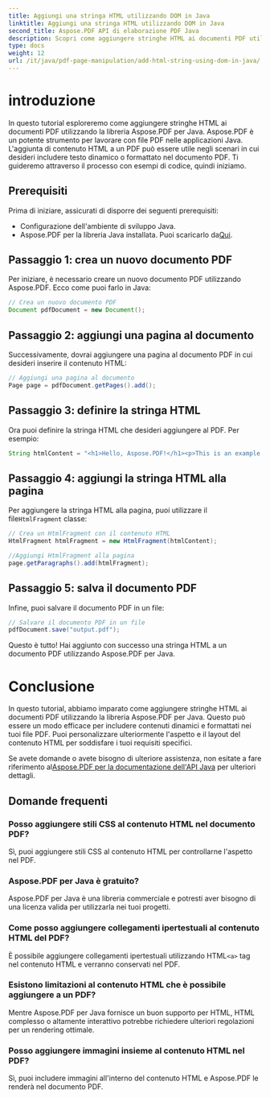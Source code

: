 ```yaml
---
title: Aggiungi una stringa HTML utilizzando DOM in Java
linktitle: Aggiungi una stringa HTML utilizzando DOM in Java
second_title: Aspose.PDF API di elaborazione PDF Java
description: Scopri come aggiungere stringhe HTML ai documenti PDF utilizzando la libreria Aspose.PDF per Java. Questa guida passo passo ti mostrerà il processo con esempi di codice sorgente.
type: docs
weight: 12
url: /it/java/pdf-page-manipulation/add-html-string-using-dom-in-java/
---
```


# introduzione
In questo tutorial esploreremo come aggiungere stringhe HTML ai documenti PDF utilizzando la libreria Aspose.PDF per Java. Aspose.PDF è un potente strumento per lavorare con file PDF nelle applicazioni Java. L'aggiunta di contenuto HTML a un PDF può essere utile negli scenari in cui desideri includere testo dinamico o formattato nel documento PDF. Ti guideremo attraverso il processo con esempi di codice, quindi iniziamo.

## Prerequisiti
Prima di iniziare, assicurati di disporre dei seguenti prerequisiti:
- Configurazione dell'ambiente di sviluppo Java.
-  Aspose.PDF per la libreria Java installata. Puoi scaricarlo da[Qui](https://releases.aspose.com/pdf/java/).

## Passaggio 1: crea un nuovo documento PDF
Per iniziare, è necessario creare un nuovo documento PDF utilizzando Aspose.PDF. Ecco come puoi farlo in Java:

```java
// Crea un nuovo documento PDF
Document pdfDocument = new Document();
```

## Passaggio 2: aggiungi una pagina al documento
Successivamente, dovrai aggiungere una pagina al documento PDF in cui desideri inserire il contenuto HTML:

```java
// Aggiungi una pagina al documento
Page page = pdfDocument.getPages().add();
```

## Passaggio 3: definire la stringa HTML
Ora puoi definire la stringa HTML che desideri aggiungere al PDF. Per esempio:

```java
String htmlContent = "<h1>Hello, Aspose.PDF!</h1><p>This is an example of adding HTML content to a PDF document.</p>";
```

## Passaggio 4: aggiungi la stringa HTML alla pagina
 Per aggiungere la stringa HTML alla pagina, puoi utilizzare il file`HtmlFragment` classe:

```java
// Crea un HtmlFragment con il contenuto HTML
HtmlFragment htmlFragment = new HtmlFragment(htmlContent);

//Aggiungi HtmlFragment alla pagina
page.getParagraphs().add(htmlFragment);
```

## Passaggio 5: salva il documento PDF
Infine, puoi salvare il documento PDF in un file:

```java
// Salvare il documento PDF in un file
pdfDocument.save("output.pdf");
```

Questo è tutto! Hai aggiunto con successo una stringa HTML a un documento PDF utilizzando Aspose.PDF per Java.

# Conclusione
In questo tutorial, abbiamo imparato come aggiungere stringhe HTML ai documenti PDF utilizzando la libreria Aspose.PDF per Java. Questo può essere un modo efficace per includere contenuti dinamici e formattati nei tuoi file PDF. Puoi personalizzare ulteriormente l'aspetto e il layout del contenuto HTML per soddisfare i tuoi requisiti specifici.

 Se avete domande o avete bisogno di ulteriore assistenza, non esitate a fare riferimento al[Aspose.PDF per la documentazione dell'API Java](https://reference.aspose.com/pdf/java/) per ulteriori dettagli.

## Domande frequenti

### Posso aggiungere stili CSS al contenuto HTML nel documento PDF?
   Sì, puoi aggiungere stili CSS al contenuto HTML per controllarne l'aspetto nel PDF.

### Aspose.PDF per Java è gratuito?
   Aspose.PDF per Java è una libreria commerciale e potresti aver bisogno di una licenza valida per utilizzarla nei tuoi progetti.

### Come posso aggiungere collegamenti ipertestuali al contenuto HTML del PDF?
   È possibile aggiungere collegamenti ipertestuali utilizzando HTML`<a>` tag nel contenuto HTML e verranno conservati nel PDF.

### Esistono limitazioni al contenuto HTML che è possibile aggiungere a un PDF?
   Mentre Aspose.PDF per Java fornisce un buon supporto per HTML, HTML complesso o altamente interattivo potrebbe richiedere ulteriori regolazioni per un rendering ottimale.

### Posso aggiungere immagini insieme al contenuto HTML nel PDF?
   Sì, puoi includere immagini all'interno del contenuto HTML e Aspose.PDF le renderà nel documento PDF.